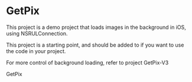 GetPix
======

This project is a demo project that loads images in the background in iOS, using NSRULConnection.

This project is a starting point, and should be added to if you want to use the code in your project. 

For more control of background loading, refer to project GetPix-V3

GetPix
